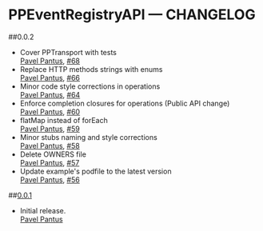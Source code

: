 # PPEventRegistryAPI — CHANGELOG

##0.0.2
* Cover PPTransport with tests  
  [Pavel Pantus](https://github.com/pantuspavel), [#68](https://github.com/pantuspavel/PPEventRegistryAPI/pull/68)
* Replace HTTP methods strings with enums  
  [Pavel Pantus](https://github.com/pantuspavel), [#66](https://github.com/pantuspavel/PPEventRegistryAPI/pull/66)
* Minor code style corrections in operations  
  [Pavel Pantus](https://github.com/pantuspavel), [#64](https://github.com/pantuspavel/PPEventRegistryAPI/pull/64)
* Enforce completion closures for operations (Public API change)  
  [Pavel Pantus](https://github.com/pantuspavel), [#60](https://github.com/pantuspavel/PPEventRegistryAPI/pull/60)
* flatMap instead of forEach  
  [Pavel Pantus](https://github.com/pantuspavel), [#59](https://github.com/pantuspavel/PPEventRegistryAPI/pull/59)
* Minor stubs naming and style corrections  
  [Pavel Pantus](https://github.com/pantuspavel), [#58](https://github.com/pantuspavel/PPEventRegistryAPI/pull/58)
* Delete OWNERS file  
  [Pavel Pantus](https://github.com/pantuspavel), [#57](https://github.com/pantuspavel/PPEventRegistryAPI/pull/57)
* Update example's podfile to the latest version  
  [Pavel Pantus](https://github.com/pantuspavel), [#56](https://github.com/pantuspavel/PPEventRegistryAPI/pull/56)

##[0.0.1](https://github.com/pantuspavel/PPEventRegistryAPI/releases/tag/0.0.1)
* Initial release.  
  [Pavel Pantus](https://github.com/pantuspavel)

